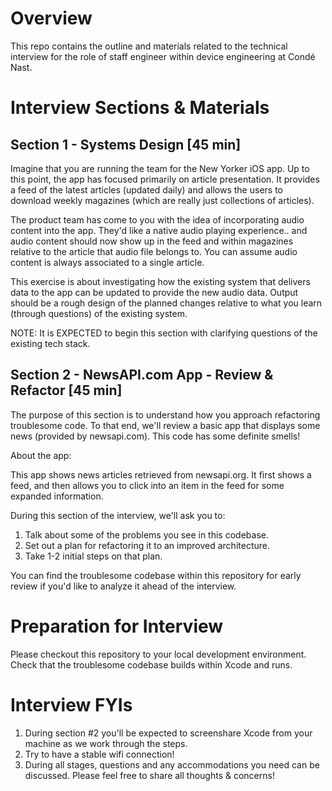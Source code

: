 # Overview

This repo contains the outline and materials related to the technical interview for the role of staff engineer within device engineering at Condé Nast.

# Interview Sections & Materials

## Section 1 - Systems Design [45 min]

Imagine that you are running the team for the New Yorker iOS app. Up to this point, the app has focused primarily on article presentation. It provides a feed of the latest articles (updated daily) and allows the users to download weekly magazines (which are really just collections of articles).

The product team has come to you with the idea of incorporating audio content into the app. They'd like a native audio playing experience.. and audio content should now show up in the feed and within magazines relative to the article that audio file belongs to. You can assume audio content is always associated to a single article.

This exercise is about investigating how the existing system that delivers data to the app can be updated to provide the new audio data. Output should be a rough design of the planned changes relative to what you learn (through questions) of the existing system.

NOTE: It is EXPECTED to begin this section with clarifying questions of the existing tech stack.

## Section 2 - NewsAPI.com App - Review & Refactor [45 min]

The purpose of this section is to understand how you approach refactoring troublesome code. To that end, we'll review a basic app that displays some news (provided by newsapi.com). This code has some definite smells! 

About the app:

This app shows news articles retrieved from newsapi.org. It first shows a feed, and then allows you to click into an item in the feed for some expanded information. 

During this section of the interview, we'll ask you to:

1. Talk about some of the problems you see in this codebase.
2. Set out a plan for refactoring it to an improved architecture.
3. Take 1-2 initial steps on that plan.

You can find the troublesome codebase within this repository for early review if you'd like to analyze it ahead of the interview.

# Preparation for Interview

Please checkout this repository to your local development environment. Check that the troublesome codebase builds within Xcode and runs. 

# Interview FYIs

1. During section #2 you'll be expected to screenshare Xcode from your machine as we work through the steps.
2. Try to have a stable wifi connection!
3. During all stages, questions and any accommodations you need can be discussed. Please feel free to share all thoughts & concerns!

